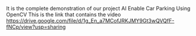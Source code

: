 It is the complete demonstration of our project AI Enable Car Parking Using OpenCV
This is the link that contains the video https://drive.google.com/file/d/1g_En_a7MCofJRKJMY9Gt3wQVQfF-fNCp/view?usp=sharing
